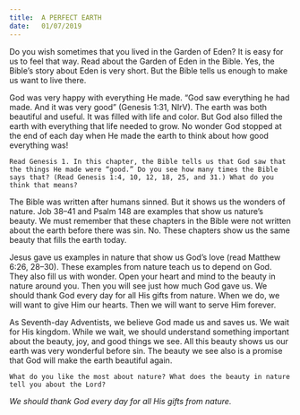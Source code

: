 ```yaml
---
title:  A PERFECT EARTH
date:   01/07/2019
---
```


Do you wish sometimes that you lived in the Garden of Eden? It is easy for us to feel that way. Read about the Garden of Eden in the Bible. Yes, the Bible’s story about Eden is very short. But the Bible tells us enough to make us want to live there. 

God was very happy with everything He made. “God saw everything he had made. And it was very good” (Genesis 1:31, NIrV). The earth was both beautiful and useful. It was filled with life and color. But God also filled the earth with everything that life needed to grow. No wonder God stopped at the end of each day when He made the earth to think about how good everything was! 

`Read Genesis 1. In this chapter, the Bible tells us that God saw that the things He made were “good.” Do you see how many times the Bible says that? (Read Genesis 1:4, 10, 12, 18, 25, and 31.) What do you think that means?`

The Bible was written after humans sinned. But it shows us the wonders of nature. Job 38–41 and Psalm 148 are examples that show us nature’s beauty. We must remember that these chapters in the Bible were not written about the earth before there was sin. No. These chapters show us the same beauty that fills the earth today.

Jesus gave us examples in nature that show us God’s love (read Matthew 6:26, 28–30). These examples from nature teach us to depend on God. They also fill us with wonder. Open your heart and mind to the beauty in nature around you. Then you will see just how much God gave us. We should thank God every day for all His gifts from nature. When we do, we will want to give Him our hearts. Then we will want to serve Him forever. 

As Seventh-day Adventists, we believe God made us and saves us. We wait for His kingdom. While we wait, we should understand something important about the beauty, joy, and good things we see. All this beauty shows us our earth was very wonderful before sin. The beauty we see also is a promise that God will make the earth beautiful again.

`What do you like the most about nature? What does the beauty in nature tell you about the Lord?`

_We should thank God every day for all His gifts from nature._